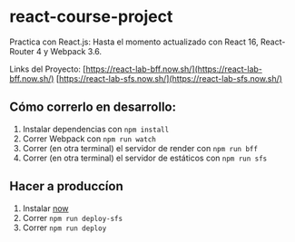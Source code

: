 # react-course-project
Practica con React.js: Hasta el momento actualizado con React 16, React-Router 4 y Webpack 3.6.

Links del Proyecto:
[https://react-lab-bff.now.sh/](https://react-lab-bff.now.sh/)
[https://react-lab-sfs.now.sh/](https://react-lab-sfs.now.sh/)

## Cómo correrlo en desarrollo:
1. Instalar dependencias con `npm install`
2. Correr Webpack con `npm run watch`
3. Correr (en otra terminal) el servidor de render con `npm run bff`
4. Correr (en otra terminal) el servidor de estáticos con `npm run sfs`

## Hacer a produccíon
1. Instalar [now](https://now.sh)
2. Correr `npm run deploy-sfs`
3. Correr `npm run deploy`
